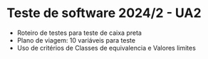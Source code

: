 # Teste de software 2024/2 - UA2

- Roteiro de testes para teste de caixa preta
- Plano de viagem: 10 variáveis para teste
- Uso de critérios de Classes de equivalencia e Valores limites
